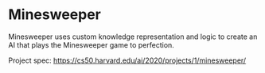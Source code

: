 # Minesweeper

Minesweeper uses custom knowledge representation and logic to create an AI that plays the Minesweeper game to perfection.

Project spec: https://cs50.harvard.edu/ai/2020/projects/1/minesweeper/
